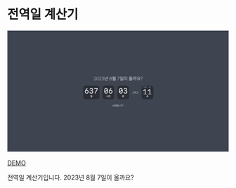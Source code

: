 # 전역일 계산기

![thumbnail](/public/thumbnail.png)

[DEMO](https://dday.sihyun.codes)

전역일 계산기입니다. 2023년 8월 7일이 올까요?

